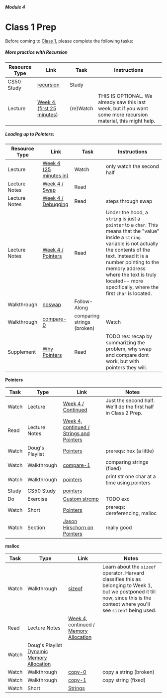 ##### Module 4

# Class 1 Prep

Before coming to [Class 1](../class1), please complete the following tasks:

##### More practice with Recursion

Resource Type | Link | Task | Instructions
--------------|------|------|-------------
CS50 Study | [recursion](https://study.cs50.net/recursion) | Study | 
Lecture | <a href="http://www.youtube.com/embed/SadMsthVUBM?autoplay=1&rel=0&start=0" target="_blank">Week 4, (first 25 minutes)</a> | (re)Watch | THIS IS OPTIONAL. We already saw this last week, but if you want some more recursion material, this might help.

##### Leading up to Pointers:

Resource Type | Link | Task | Instructions
--------------|------|------|-------------
Lecture | <a href="http://www.youtube.com/embed/SadMsthVUBM?autoplay=1&rel=0&start=1525" target="_blank">Week 4 (25 minutes in)</a> | Watch | only watch the second half
Lecture Notes | [Week 4 / Swap](http://cdn.cs50.net/2015/fall/lectures/4/m/notes4m/notes4m.html#swap) | Read
Lecture Notes | [Week 4 / Debugging](http://cdn.cs50.net/2015/fall/lectures/4/m/notes4m/notes4m.html#debugging_with_cs50_ide) | Read | steps through swap
Lecture Notes | [Week 4 / Pointers](http://cdn.cs50.net/2015/fall/lectures/4/m/notes4m/notes4m.html#pointers)| Read | Under the hood, a `string` is just a `pointer` to a `char`. This means that the "value" inside a `string` variable is not actually the contents of the text. Instead it is a number pointing to the memory address where the text is truly located-- more specifically, where the first `char` is located.  
Walkthrough | [noswap](https://www.youtube.com/watch?v=ETSddwPGjNM&list=PLhQjrBD2T382SQnebs5bf6BkngrHTbJKg&index=5) | Follow-Along |
Walkthrough | [compare-0](https://www.youtube.com/watch?v=Q9d8F9dXxbA&list=PLhQjrBD2T382SQnebs5bf6BkngrHTbJKg&index=1) | comparing strings (broken) | Watch
Supplement | [Why Pointers](../supplementary-resources/why-pointers) | Read | TODO res: recap by summarizing the problem, why swap and compare dont work, but with pointers they will.


**Pointers**

Task | Type | Link | Notes
-----|------|------|------
Watch | Lecture | <a href="https://www.youtube.com/embed/uYiVtZHns-A?autoplay=1&rel=0&start=1545" target="_blank">Week 4 / Continued</a> | Just the second half. We'll do the first half in Class 2 Prep.
Read | Lecture Notes | [Week 4, continued / Strings and Pointers](http://cdn.cs50.net/2015/fall/lectures/4/w/notes4w/notes4w.html#strings_and_pointers) |
Watch | Doug's Playlist | [Pointers](https://www.youtube.com/watch?v=yOdd3uYC--A&list=PLhQjrBD2T383tGruv374_Yee84qbXeJjq&index=2) | prereqs: hex (a little)
Watch | Walkthrough | [compare-1](https://www.youtube.com/watch?v=jE_bs-QNj3c&index=2&list=PLhQjrBD2T382SQnebs5bf6BkngrHTbJKg) | comparing strings (fixed)
Watch | Walkthrough | [pointers](https://www.youtube.com/watch?v=1PoFw5_p0xk&index=6&list=PLhQjrBD2T382SQnebs5bf6BkngrHTbJKg) | print str one char at a time using pointers
Study | CS50 Study | [pointers](https://study.cs50.net/pointers)
Do | Exercise | [Custom strcmp](../exercises/custom-strcmp) | TODO exc 
Watch | Short | [Pointers](https://www.youtube.com/watch?v=gv6i2CJm57Q&list=PLhQjrBD2T381pcj3Ph49iiDkrhZ9FHpHP&index=4) | prereqs: dereferencing, malloc
Watch | Section | [Jason Hirschorn on Pointers](https://youtu.be/SppBaGROtX0?t=370) | really good

**malloc**

Task | Type | Link | Notes
-----|------|------|------
Watch | Walkthrough | [sizeof](https://www.youtube.com/watch?v=6o-w4CIWP84&index=12&list=PLhQjrBD2T383fi16gN97XlrTwdxDq2QWZ) | Learn about the `sizeof` operator. Harvard classifies this as belonging to Week 1, but we postponed it till now, since this is the context where you'll see `sizeof` being used.
Read | Lecture Notes | [Week 4, continued / Memory Allocation](http://cdn.cs50.net/2015/fall/lectures/4/w/notes4w/notes4w.html#memory_allocation)
Watch | Doug's Playlist [Dynamic Memory Allocation](https://www.youtube.com/watch?v=ywqB3ZTf8OE&list=PLhQjrBD2T383tGruv374_Yee84qbXeJjq&index=3)
Watch | Walkthrough | [copy-0](https://www.youtube.com/watch?v=zwKBMSLYrk4&index=3&list=PLhQjrBD2T382SQnebs5bf6BkngrHTbJKg) | copy a string (broken)
Watch | Walkthrough | [copy-1](https://www.youtube.com/watch?v=ebQSYaneMms&list=PLhQjrBD2T382SQnebs5bf6BkngrHTbJKg&index=4) | copy string (fixed)
Watch | Short | [Strings](https://www.youtube.com/watch?v=z3j-gK1u6Kg&index=6&list=PLhQjrBD2T381pcj3Ph49iiDkrhZ9FHpHP)



